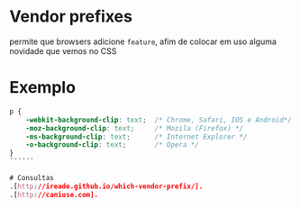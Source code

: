 # Vendor prefixes

permite que browsers adicione `feature`, afim de colocar
em uso alguma novidade que vemos no CSS

# Exemplo

````css 
p {
    -webkit-background-clip: text;  /* Chrome, Safari, IOS e Android*/
    -moz-background-clip: text;     /* Mozila (Firefox) */
    -ms-background-clip: text;      /* Internet Explorer */
    -o-background-clip: text;       /* Opera */
}
´´´´´´

# Consultas
.[http://ireade.github.io/which-vendor-prefix/].
.[http://caniuse.com].
